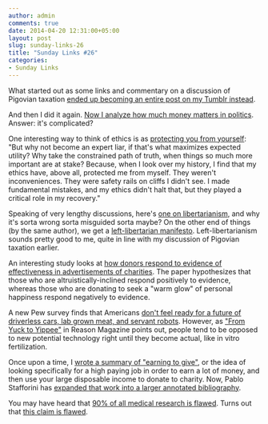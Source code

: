 ```yaml
---
author: admin
comments: true
date: 2014-04-20 12:31:00+05:00
layout: post
slug: sunday-links-26
title: "Sunday Links #26"
categories:
- Sunday Links
---
```


What started out as some links and commentary on a discussion of Pigovian taxation [ended up becoming an entire post on my Tumblr instead](http://peterhurford.tumblr.com/post/83316812303/pigovian-taxation-and-confiscatory-taxation-boring).

And then I did it again.  [Now I analyze how much money matters in politics](http://peterhurford.tumblr.com/post/83319461315/how-much-does-money-matter-in-politics).  Answer: it's complicated?

One interesting way to think of ethics is as [protecting you from yourself](http://lesswrong.com/lw/uz/protected_from_myself/): "But why not become an expert liar, if that's what maximizes expected utility?  Why take the constrained path of truth, when things so much more important are at stake?  Because, when I look over my history, I find that my ethics have, above all, protected me from myself.  They weren't inconveniences.  They were safety rails on cliffs I didn't see.  I made fundamental mistakes, and my ethics didn't halt that, but they played a critical role in my recovery."

Speaking of very lengthy discussions, here's [one on libertarianism](http://raikoth.net/libertarian.html), and why it's sorta wrong sorta misguided sorta maybe?  On the other end of things (by the same author), we get a [left-libertarian manifesto](http://slatestarcodex.com/2013/12/08/a-something-sort-of-like-left-libertarianism-ist-manifesto/).  Left-libertarianism sounds pretty good to me, quite in line with my discussion of Pigovian taxation earlier.

An interesting study looks at [how donors respond to evidence of effectiveness in advertisements of charities](http://papers.ssrn.com/sol3/papers.cfm?abstract_id=2421943).  The paper hypothesizes that those who are altruistically-inclined respond positively to evidence, whereas those who are donating to seek a "warm glow" of personal happiness respond negatively to evidence.

A new Pew survey finds that Americans [don't feel ready for a future of driverless cars, lab grown meat, and servant robots](http://www.vox.com/2014/4/18/5626068/pew-survey-americans-terrified-new-technology).  However, as ["From Yuck to Yippee"](http://reason.com/archives/2010/12/27/from-yuck-to-yippee) in Reason Magazine points out, people tend to be opposed to new potential technology right until they become actual, like in vitro fertilization.

Once upon a time, I [wrote a summary of "earning to give"](http://everydayutilitarian.com/essays/sunday-links-4-earning-to-give/), or the idea of looking specifically for a high paying job in order to earn a lot of money, and then use your large disposable income to donate to charity.  Now, Pablo Stafforini has [expanded that work into a larger annotated bibliography](http://www.stafforini.com/blog/writings-on-earning-to-give-an-annotated-bibliography/).

You may have heard that [90% of all medical research is flawed](http://www.theatlantic.com/magazine/archive/2010/11/lies-damned-lies-and-medical-science/308269/).  Turns out that [this claim is flawed](http://slatestarcodex.com/2013/02/17/90-of-all-claims-about-the-problems-with-medical-studies-are-wrong/).